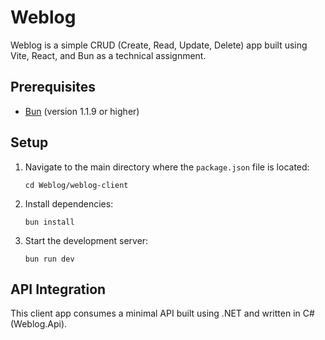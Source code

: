 # Weblog

Weblog is a simple CRUD (Create, Read, Update, Delete) app built using Vite, React, and Bun as a technical assignment.

## Prerequisites

- [Bun](https://bun.sh/) (version 1.1.9 or higher)

## Setup

1. Navigate to the main directory where the `package.json` file is located:
   ```
   cd Weblog/weblog-client
   ```
2. Install dependencies:
   ```
   bun install
   ```
3. Start the development server:
   ```
   bun run dev
   ```

## API Integration

This client app consumes a minimal API built using .NET and written in C# (Weblog.Api).
